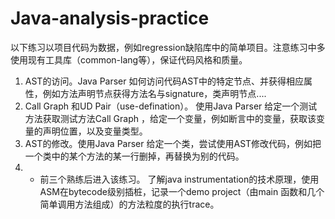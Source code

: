 # Java-analysis-practice
以下练习以项目代码为数据，例如regression缺陷库中的简单项目。注意练习中多使用现有工具库（common-lang等），保证代码风格和质量。
1. AST的访问。Java Parser 如何访问代码AST中的特定节点、并获得相应属性，例如方法声明节点获得方法名与signature，类声明节点....
2. Call Graph 和UD Pair（use-defination）。 使用Java Parser 给定一个测试方法获取测试方法Call Graph ，给定一个变量，例如断言中的变量，获取该变量的声明位置，以及变量类型。
3. AST的修改。使用Java Parser  给定一个类，尝试使用AST修改代码，例如把一个类中的某个方法的某一行删掉，再替换为别的代码。
4. * 前三个熟练后进入该练习。 了解java instrumentation的技术原理，使用ASM在bytecode级别插桩，记录一个demo project（由main 函数和几个简单调用方法组成）的方法粒度的执行trace。
